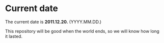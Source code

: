 # Current date

The current date is **2011.12.20.** (YYYY.MM.DD.)

This repository will be good when the world ends, so we will know how long it lasted.